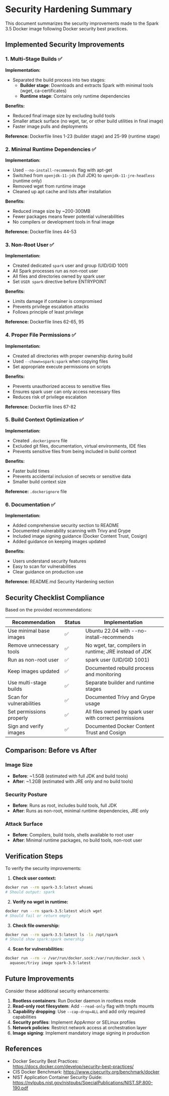 # Security Hardening Summary

This document summarizes the security improvements made to the Spark 3.5 Docker image following Docker security best practices.

## Implemented Security Improvements

### 1. Multi-Stage Builds ✅
**Implementation:**
- Separated the build process into two stages:
  - **Builder stage**: Downloads and extracts Spark with minimal tools (wget, ca-certificates)
  - **Runtime stage**: Contains only runtime dependencies

**Benefits:**
- Reduced final image size by excluding build tools
- Smaller attack surface (no wget, tar, or other build utilities in final image)
- Faster image pulls and deployments

**Reference:** Dockerfile lines 1-23 (builder stage) and 25-99 (runtime stage)

### 2. Minimal Runtime Dependencies ✅
**Implementation:**
- Used `--no-install-recommends` flag with apt-get
- Switched from `openjdk-11-jdk` (full JDK) to `openjdk-11-jre-headless` (runtime only)
- Removed wget from runtime image
- Cleaned up apt cache and lists after installation

**Benefits:**
- Reduced image size by ~200-300MB
- Fewer packages means fewer potential vulnerabilities
- No compilers or development tools in final image

**Reference:** Dockerfile lines 44-53

### 3. Non-Root User ✅
**Implementation:**
- Created dedicated `spark` user and group (UID/GID 1001)
- All Spark processes run as non-root user
- All files and directories owned by spark user
- Set `USER spark` directive before ENTRYPOINT

**Benefits:**
- Limits damage if container is compromised
- Prevents privilege escalation attacks
- Follows principle of least privilege

**Reference:** Dockerfile lines 62-65, 95

### 4. Proper File Permissions ✅
**Implementation:**
- Created all directories with proper ownership during build
- Used `--chown=spark:spark` when copying files
- Set appropriate execute permissions on scripts

**Benefits:**
- Prevents unauthorized access to sensitive files
- Ensures spark user can only access necessary files
- Reduces risk of privilege escalation

**Reference:** Dockerfile lines 67-82

### 5. Build Context Optimization ✅
**Implementation:**
- Created `.dockerignore` file
- Excluded git files, documentation, virtual environments, IDE files
- Prevents sensitive files from being included in build context

**Benefits:**
- Faster build times
- Prevents accidental inclusion of secrets or sensitive data
- Smaller build context size

**Reference:** `.dockerignore` file

### 6. Documentation ✅
**Implementation:**
- Added comprehensive security section to README
- Documented vulnerability scanning with Trivy and Grype
- Included image signing guidance (Docker Content Trust, Cosign)
- Added guidance on keeping images updated

**Benefits:**
- Users understand security features
- Easy to scan for vulnerabilities
- Clear guidance on production use

**Reference:** README.md Security Hardening section

## Security Checklist Compliance

Based on the provided recommendations:

| Recommendation | Status | Implementation |
|---------------|--------|----------------|
| Use minimal base images | ✅ | Ubuntu 22.04 with --no-install-recommends |
| Remove unnecessary tools | ✅ | No wget, tar, compilers in runtime; JRE instead of JDK |
| Run as non-root user | ✅ | spark user (UID/GID 1001) |
| Keep images updated | ✅ | Documented rebuild process and monitoring |
| Use multi-stage builds | ✅ | Separate builder and runtime stages |
| Scan for vulnerabilities | ✅ | Documented Trivy and Grype usage |
| Set permissions properly | ✅ | All files owned by spark user with correct permissions |
| Sign and verify images | ✅ | Documented Docker Content Trust and Cosign |

## Comparison: Before vs After

### Image Size
- **Before**: ~1.5GB (estimated with full JDK and build tools)
- **After**: ~1.2GB (estimated with JRE only and no build tools)

### Security Posture
- **Before**: Runs as root, includes build tools, full JDK
- **After**: Runs as non-root, minimal runtime dependencies, JRE only

### Attack Surface
- **Before**: Compilers, build tools, shells available to root user
- **After**: Minimal runtime packages, no build tools, non-root user

## Verification Steps

To verify the security improvements:

1. **Check user context:**
```bash
docker run --rm spark-3.5:latest whoami
# Should output: spark
```

2. **Verify no wget in runtime:**
```bash
docker run --rm spark-3.5:latest which wget
# Should fail or return empty
```

3. **Check file ownership:**
```bash
docker run --rm spark-3.5:latest ls -la /opt/spark
# Should show spark:spark ownership
```

4. **Scan for vulnerabilities:**
```bash
docker run --rm -v /var/run/docker.sock:/var/run/docker.sock \
  aquasec/trivy image spark-3.5:latest
```

## Future Improvements

Consider these additional security enhancements:

1. **Rootless containers**: Run Docker daemon in rootless mode
2. **Read-only root filesystem**: Add `--read-only` flag with tmpfs mounts
3. **Capability dropping**: Use `--cap-drop=ALL` and add only required capabilities
4. **Security profiles**: Implement AppArmor or SELinux profiles
5. **Network policies**: Restrict network access at orchestration layer
6. **Image signing**: Implement mandatory image signing in production

## References

- Docker Security Best Practices: https://docs.docker.com/develop/security-best-practices/
- CIS Docker Benchmark: https://www.cisecurity.org/benchmark/docker
- NIST Application Container Security Guide: https://nvlpubs.nist.gov/nistpubs/SpecialPublications/NIST.SP.800-190.pdf
